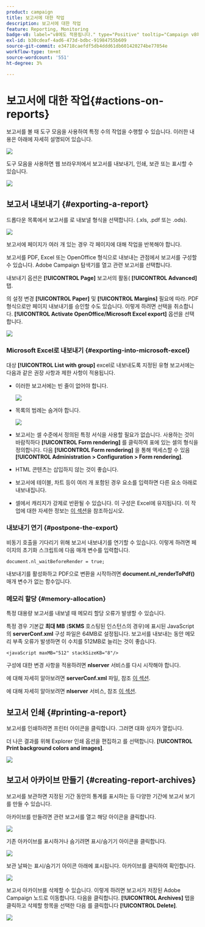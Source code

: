 ```yaml
---
product: campaign
title: 보고서에 대한 작업
description: 보고서에 대한 작업
feature: Reporting, Monitoring
badge-v8: label="v8에도 적용됩니다." type="Positive" tooltip="Campaign v8에도 적용됩니다."
exl-id: b30cdeaf-4ad6-473d-bdbc-91984755b609
source-git-commit: e34718caefdf5db4ddd61db601420274be77054e
workflow-type: tm+mt
source-wordcount: '551'
ht-degree: 3%

---
```


# 보고서에 대한 작업{#actions-on-reports}



보고서를 볼 때 도구 모음을 사용하여 특정 수의 작업을 수행할 수 있습니다. 이러한 내용은 아래에 자세히 설명되어 있습니다.

![](assets/s_ncs_advuser_report_wizard_2.png)

도구 모음을 사용하면 웹 브라우저에서 보고서를 내보내기, 인쇄, 보관 또는 표시할 수 있습니다.

![](assets/s_ncs_advuser_report_wizard_04.png)

## 보고서 내보내기 {#exporting-a-report}

드롭다운 목록에서 보고서를 로 내보낼 형식을 선택합니다. (.xls, .pdf 또는 .ods).

![](assets/s_ncs_advuser_report_wizard_06.png)

보고서에 페이지가 여러 개 있는 경우 각 페이지에 대해 작업을 반복해야 합니다.

보고서를 PDF, Excel 또는 OpenOffice 형식으로 내보내는 관점에서 보고서를 구성할 수 있습니다. Adobe Campaign 탐색기를 열고 관련 보고서를 선택합니다.

내보내기 옵션은 **[!UICONTROL Page]** 보고서의 활동( **[!UICONTROL Advanced]** 탭.

의 설정 변경 **[!UICONTROL Paper]** 및 **[!UICONTROL Margins]** 필요에 따라. PDF 형식으로만 페이지 내보내기를 승인할 수도 있습니다. 이렇게 하려면 선택을 취소합니다. **[!UICONTROL Activate OpenOffice/Microsoft Excel export]** 옵션을 선택합니다.

![](assets/s_ncs_advuser_report_wizard_021.png)

### Microsoft Excel로 내보내기 {#exporting-into-microsoft-excel}

대상 **[!UICONTROL List with group]** excel로 내보내도록 지정된 유형 보고서에는 다음과 같은 권장 사항과 제한 사항이 적용됩니다.

* 이러한 보고서에는 빈 줄이 없어야 합니다.

  ![](assets/export_limitations_remove_empty_line.png)

* 목록의 범례는 숨겨야 합니다.

  ![](assets/export_limitations_hide_label.png)

* 보고서는 셀 수준에서 정의된 특정 서식을 사용할 필요가 없습니다. 사용하는 것이 바람직하다 **[!UICONTROL Form rendering]** 를 클릭하여 표에 있는 셀의 형식을 정의합니다. 다음 **[!UICONTROL Form rendering]** 을 통해 액세스할 수 있음 **[!UICONTROL Administration > Configuration > Form rendering]**.
* HTML 콘텐츠는 삽입하지 않는 것이 좋습니다.
* 보고서에 테이블, 차트 등이 여러 개 포함된 경우 요소를 입력하면 다른 요소 아래로 내보내집니다.
* 셀에서 캐리지가 강제로 반환될 수 있습니다. 이 구성은 Excel에 유지됩니다. 이 작업에 대한 자세한 정보는 [이 섹션](../../reporting/using/creating-a-table.md#defining-cell-format)을 참조하십시오.

### 내보내기 연기 {#postpone-the-export}

비동기 호출을 기다리기 위해 보고서 내보내기를 연기할 수 있습니다. 이렇게 하려면 페이지의 초기화 스크립트에 다음 매개 변수를 입력합니다.

```
document.nl_waitBeforeRender = true;
```

내보내기를 활성화하고 PDF으로 변환을 시작하려면 **document.nl_renderToPdf()** 매개 변수가 없는 함수입니다.

### 메모리 할당 {#memory-allocation}

특정 대용량 보고서를 내보낼 때 메모리 할당 오류가 발생할 수 있습니다.

특정 경우 기본값 **최대 MB** (**SKMS** 호스팅된 인스턴스의 경우)에 표시된 JavaScript의 **serverConf.xml** 구성 파일은 64MB로 설정됩니다. 보고서를 내보내는 동안 메모리 부족 오류가 발생하면 이 수치를 512MB로 늘리는 것이 좋습니다.

```
<javaScript maxMB="512" stackSizeKB="8"/>
```

구성에 대한 변경 사항을 적용하려면 **nlserver** 서비스를 다시 시작해야 합니다.

에 대해 자세히 알아보려면 **serverConf.xml** 파일, 참조 [이 섹션](../../production/using/configuration-principle.md).

에 대해 자세히 알아보려면 **nlserver** 서비스, 참조 [이 섹션](../../production/using/administration.md).

## 보고서 인쇄 {#printing-a-report}

보고서를 인쇄하려면 프린터 아이콘을 클릭합니다. 그러면 대화 상자가 열립니다.

더 나은 결과를 위해 Explorer 인쇄 옵션을 편집하고 를 선택합니다. **[!UICONTROL Print background colors and images]**.

![](assets/s_ncs_advuser_report_print_options.png)

## 보고서 아카이브 만들기 {#creating-report-archives}

보고서를 보관하면 지정된 기간 동안의 통계를 표시하는 등 다양한 기간에 보고서 보기를 만들 수 있습니다.

아카이브를 만들려면 관련 보고서를 열고 해당 아이콘을 클릭합니다.

![](assets/s_ncs_advuser_report_wizard_07.png)

기존 아카이브를 표시하거나 숨기려면 표시/숨기기 아이콘을 클릭합니다.

![](assets/s_ncs_advuser_report_history_06.png)

보관 날짜는 표시/숨기기 아이콘 아래에 표시됩니다. 아카이브를 클릭하여 확인합니다.

![](assets/s_ncs_advuser_report_history_04.png)

보고서 아카이브를 삭제할 수 있습니다. 이렇게 하려면 보고서가 저장된 Adobe Campaign 노드로 이동합니다. 다음을 클릭합니다. **[!UICONTROL Archives]** 탭을 클릭하고 삭제할 항목을 선택한 다음 를 클릭합니다 **[!UICONTROL Delete]**.

![](assets/s_ncs_advuser_report_history_01.png)
